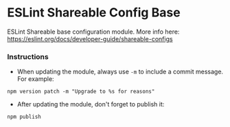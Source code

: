 # ESLint Shareable Config Base #

ESLint Shareable base configuration module. More info here: https://eslint.org/docs/developer-guide/shareable-configs

### Instructions
- When updating the module, always use `-m` to include a commit message. For example:

`npm version patch -m "Upgrade to %s for reasons"`

- After updating the module, don't forget to publish it:

`npm publish`
